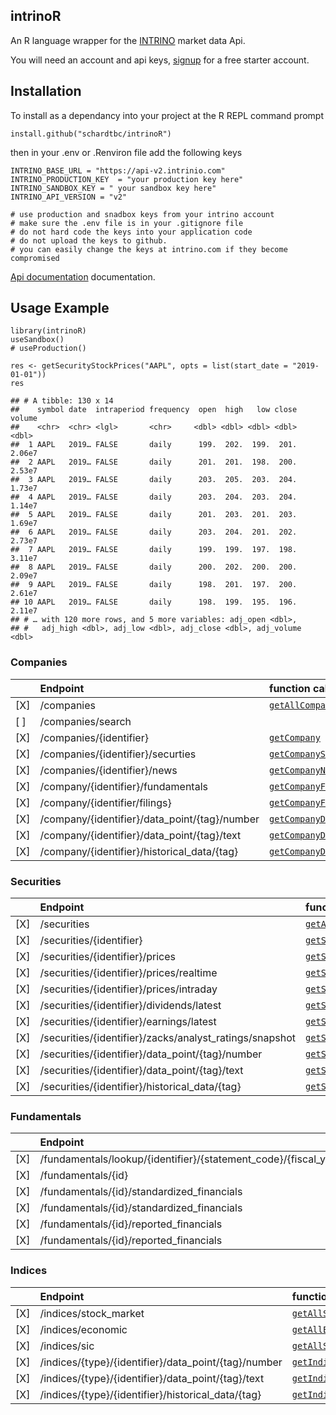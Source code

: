 intrinoR
--------

An R language wrapper for the [INTRINO](https://intrino.com) market data
Api.

You will need an account and api keys,
[signup](https://intrinio.com/signup) for a free starter account.

Installation
------------

To install as a dependancy into your project at the R REPL command
prompt

    install.github("schardtbc/intrinoR")

then in your .env or .Renviron file add the following keys

    INTRINO_BASE_URL = "https://api-v2.intrinio.com"
    INTRINO_PRODUCTION_KEY  = "your production key here"
    INTRINO_SANDBOX_KEY = " your sandbox key here"
    INTRINO_API_VERSION = "v2"

    # use production and snadbox keys from your intrino account
    # make sure the .env file is in your .gitignore file
    # do not hard code the keys into your application code
    # do not upload the keys to github.
    # you can easily change the keys at intrino.com if they become compromised

[Api
documentation](https://docs.intrinio.com/documentation/api_v2/getting_started)
documentation.

Usage Example
-------------

    library(intrinoR)
    useSandbox()
    # useProduction()

    res <- getSecurityStockPrices("AAPL", opts = list(start_date = "2019-01-01"))
    res

    ## # A tibble: 130 x 14
    ##    symbol date  intraperiod frequency  open  high   low close volume
    ##    <chr>  <chr> <lgl>       <chr>     <dbl> <dbl> <dbl> <dbl>  <dbl>
    ##  1 AAPL   2019… FALSE       daily      199.  202.  199.  201. 2.06e7
    ##  2 AAPL   2019… FALSE       daily      201.  201.  198.  200. 2.53e7
    ##  3 AAPL   2019… FALSE       daily      203.  205.  203.  204. 1.73e7
    ##  4 AAPL   2019… FALSE       daily      203.  204.  203.  204. 1.14e7
    ##  5 AAPL   2019… FALSE       daily      201.  203.  201.  203. 1.69e7
    ##  6 AAPL   2019… FALSE       daily      203.  204.  201.  202. 2.73e7
    ##  7 AAPL   2019… FALSE       daily      199.  199.  197.  198. 3.11e7
    ##  8 AAPL   2019… FALSE       daily      200.  202.  200.  200. 2.09e7
    ##  9 AAPL   2019… FALSE       daily      198.  201.  197.  200. 2.61e7
    ## 10 AAPL   2019… FALSE       daily      198.  199.  195.  196. 2.11e7
    ## # … with 120 more rows, and 5 more variables: adj_open <dbl>,
    ## #   adj_high <dbl>, adj_low <dbl>, adj_close <dbl>, adj_volume <dbl>


### Companies

|     | Endpoint                                      | function call              |
|-----|:----------------------------------------------|:-------------------------------------------------------------------|
| [X] | /companies                                    | [`getAllCompanies`](/doc/getAllCompanies.md)                       |
| [ ] | /companies/search                             |                                                                    |
| [X] | /companies/{identifier}                       | [`getCompany`](/doc/getCompany.md)                                 |
| [X] | /companies/{identifier}/securties             | [`getCompanySecurities`](/doc/getCompanySecurities.md)             |
| [X] | /companies/{identifier}/news                  | [`getCompanyNews`](/doc/getCompanyNews.md)                         |
| [X] | /company/{identifier}/fundamentals            | [`getCompanyFundamentals`](/doc/getCompanyFundamentals.md)         |
| [X] | /company/{identifier/filings}                 | [`getCompanyFilings`](/doc/getCompanyFilings.md)                   |
| [X] | /company/{identifier}/data_point/{tag}/number | [`getCompanyDataPointNumber`](/doc/getCompanyDataPointNumber.md)   |
| [X] | /company/{identifier}/data_point/{tag}/text   | [`getCompanyDataPointText`](/doc/getCompanyDataPointText.md)       |
| [X] | /company/{identifier}/historical_data/{tag}   | [`getCompanyDataPointHistory`](/doc/getCompanyDataPointHistory.md) |

### Securities

|     | Endpoint                                      | function call              |
|-----|:----------------------------------------------|:-------------------------------------------------------------------|
| [X] | /securities                                   | [`getAllSecurities`](/doc/getAllSecurities.md)                     |
| [X] | /securities/{identifier}                      | [`getSecurityById`](getSecurityById.md)                            |
| [X] | /securities/{identifier}/prices               | [`getSecurityStockPrices`](getSecurityStockPrices.md)              |
| [X] | /securities/{identifier}/prices/realtime      | [`getSecurityRealtimePrice`](getSecurityRealtimePrice.md)          |
| [X] | /securities/{identifier}/prices/intraday      | [`getSecurityIntradayPrices`](getSecurityIntradayPrices.md)        |
| [X] | /securities/{identifier}/dividends/latest     | [`getSecurityDividendsLatest`](getSecurityDividendsLatest.md)      |
| [X] | /securities/{identifier}/earnings/latest      | [`getSecurityEarningsLatest`](getSecurityEarningsLatest.md)        |
| [X] | /securities/{identifier}/zacks/analyst_ratings/snapshot | [`getSecurityZacksAnalystRatingsSnapshot`](getSecurityZacksAnalystRatingsSnapshot.md) |
| [X] | /securities/{identifier}/data_point/{tag}/number | [`getSecurityDataPointNumber`](getSecurityDataPointNumber.md) |
| [X] | /securities/{identifier}/data_point/{tag}/text | [`getSecurityDataPointText`](getSecurityDataPointText.md) |
| [X] | /securities/{identifier}/historical_data/{tag} | [`getSecurityDataPointHistory`](getSecurityDataPointHistory.md) |

### Fundamentals

|     | Endpoint                                      | function call              |
|-----|:----------------------------------------------|:-------------------------------------------------------------------|
| [X] | /fundamentals/lookup/{identifier}/{statement_code}/{fiscal_year}/{fiscal_period} | [`lookupFundamental`](lookupFundamental.md) |
| [X] | /fundamentals/{id}                            | [`getFundamentalById`](getFundamentalById.md)                       |
| [X] | /fundamentals/{id}/standardized_financials    | [`getStandardizedFinancials`](getStandardizedFinancials.md)         |
| [X] | /fundamentals/{id}/standardized_financials    | [`getStandardizedFinancialsTable`](getStandardizedFinancialsTable.md) |
| [X] | /fundamentals/{id}/reported_financials        | [`getReportedFinancials`](getReportedFinancials.md)                 |
| [X] | /fundamentals/{id}/reported_financials        | [`getReportedFinancialsTable`](getReportedFinancialsTable.md)       |

### Indices 

|     | Endpoint                                             | function call              |
|-----|:-----------------------------------------------------|:--------------------------------------------------------------|
| [X] | /indices/stock_market                                | [`getAllStockMarketIndicies`](getAllStockMarketIndicies.md)   |
| [X] | /indices/economic                                    | [`getAllEconomicIndicies`](getAllEconomicIndicies.md)         |
| [X] | /indices/sic                                         | [`getAllSicIndicies`](getAllSicIndicies.md)                   |
| [X] | /indices/{type}/{identifier}/data_point/{tag}/number | [`getIndicesDataPointNumber`](getIndicesDataPointNumber.md)   |
| [X] | /indices/{type}/{identifier}/data_point/{tag}/text   | [`getIndicesDataPointText`](getIndicesDataPointText.md)       |
| [X] | /indices/{type}/{identifier}/historical_data/{tag}   | [`getIndicesDataPointHistory`](getIndicesDataPointHistory.md) |



